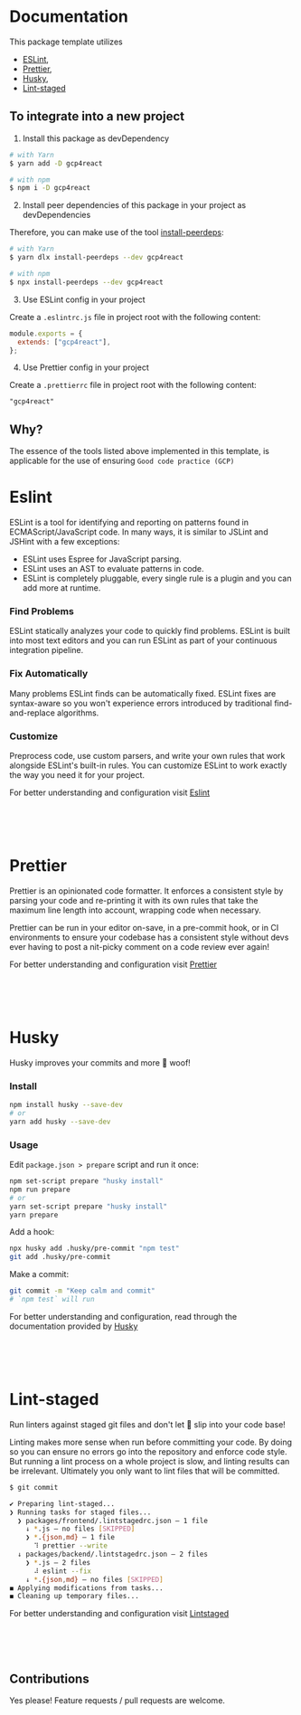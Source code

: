 # Documentation

This package template utilizes 
- [ESLint](https://github.com/BrindoSoft/Frontend-structure/edit/dev/README.md#eslint), 
- [Prettier](https://github.com/BrindoSoft/Frontend-structure/edit/dev/README.md#prettier), 
- [Husky](https://github.com/BrindoSoft/Frontend-structure/edit/dev/README.md#husky), 
- [Lint-staged](https://github.com/BrindoSoft/Frontend-structure/edit/dev/README.md#lint-staged) 


## To integrate into a new project

1. Install this package as devDependency

```sh
# with Yarn
$ yarn add -D gcp4react

# with npm
$ npm i -D gcp4react

```

2. Install peer dependencies of this package in your project as devDependencies

Therefore, you can make use of the tool [install-peerdeps](https://github.com/nathanhleung/install-peerdeps):

```sh
# with Yarn
$ yarn dlx install-peerdeps --dev gcp4react

# with npm
$ npx install-peerdeps --dev gcp4react

```


3. Use ESLint config in your project

Create a `.eslintrc.js` file in project root with the following content:

```js
module.exports = {
  extends: ["gcp4react"],
};
```

4. Use Prettier config in your project

Create a `.prettierrc` file in project root with the following content:

```
"gcp4react"
```

## Why?

The essence of the tools listed above implemented in this template, is applicable for the use of ensuring ```Good code practice (GCP)```

# Eslint

ESLint is a tool for identifying and reporting on patterns found in ECMAScript/JavaScript code. In many ways, it is similar to JSLint and JSHint with a few exceptions:

- ESLint uses Espree for JavaScript parsing.
- ESLint uses an AST to evaluate patterns in code.
- ESLint is completely pluggable, every single rule is a plugin and you can add more at runtime.

### Find Problems

ESLint statically analyzes your code to quickly find problems. ESLint is built into most text editors and you can run ESLint as part of your continuous integration pipeline.

### Fix Automatically

Many problems ESLint finds can be automatically fixed. ESLint fixes are syntax-aware so you won't experience errors introduced by traditional find-and-replace algorithms.

### Customize

Preprocess code, use custom parsers, and write your own rules that work alongside ESLint's built-in rules. You can customize ESLint to work exactly the way you need it for your project.

For better understanding and configuration visit [Eslint](https://www.npmjs.com/package/eslint)

<br />
<br />
<br />

# Prettier

Prettier is an opinionated code formatter. It enforces a consistent style by parsing your code and re-printing it with its own rules that take the maximum line length into account, wrapping code when necessary.

Prettier can be run in your editor on-save, in a pre-commit hook, or in CI environments to ensure your codebase has a consistent style without devs ever having to post a nit-picky comment on a code review ever again!

For better understanding and configuration visit [Prettier](https://www.npmjs.com/package/prettier)


<br />
<br />
<br />

# Husky

Husky improves your commits and more 🐶 woof!

### Install

```bash
npm install husky --save-dev
# or
yarn add husky --save-dev
```

### Usage

Edit ```package.json > prepare``` script and run it once:

```bash
npm set-script prepare "husky install"
npm run prepare
# or
yarn set-script prepare "husky install"
yarn prepare
```

Add a hook:

```bash
npx husky add .husky/pre-commit "npm test"
git add .husky/pre-commit
```

Make a commit:

```bash
git commit -m "Keep calm and commit"
# `npm test` will run
```

For better understanding and configuration, read through the documentation provided by [Husky](https://typicode.github.io/husky)

<br />
<br />
<br />

# Lint-staged

Run linters against staged git files and don't let 💩 slip into your code base!

Linting makes more sense when run before committing your code. By doing so you can ensure no errors go into the repository and enforce code style. But running a lint process on a whole project is slow, and linting results can be irrelevant. Ultimately you only want to lint files that will be committed.

```bash
$ git commit

✔ Preparing lint-staged...
❯ Running tasks for staged files...
  ❯ packages/frontend/.lintstagedrc.json — 1 file
    ↓ *.js — no files [SKIPPED]
    ❯ *.{json,md} — 1 file
      ⠹ prettier --write
  ↓ packages/backend/.lintstagedrc.json — 2 files
    ❯ *.js — 2 files
      ⠼ eslint --fix
    ↓ *.{json,md} — no files [SKIPPED]
◼ Applying modifications from tasks...
◼ Cleaning up temporary files...
```
For better understanding and configuration visit [Lintstaged](https://www.npmjs.com/package/lint-staged)

<br />
<br />
<br />

## Contributions

Yes please! Feature requests / pull requests are welcome.